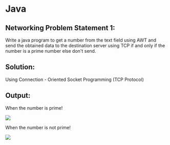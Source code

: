 # Java
## Networking Problem Statement 1: 
Write a java program to get a number from the text field using AWT and send the obtained data to the destination server using TCP if and only if the number is a prime number else don't send.

## Solution: 
Using Connection - Oriented Socket Programming (TCP Protocol) 

## Output:
When the number is prime!

<img src="https://user-images.githubusercontent.com/43178958/124056602-aa508600-da43-11eb-9d1f-ea296f3fed46.gif">

When the number is not prime!

<img src= "https://user-images.githubusercontent.com/43178958/124056806-061b0f00-da44-11eb-8b2f-a67d4882d9f2.gif">

